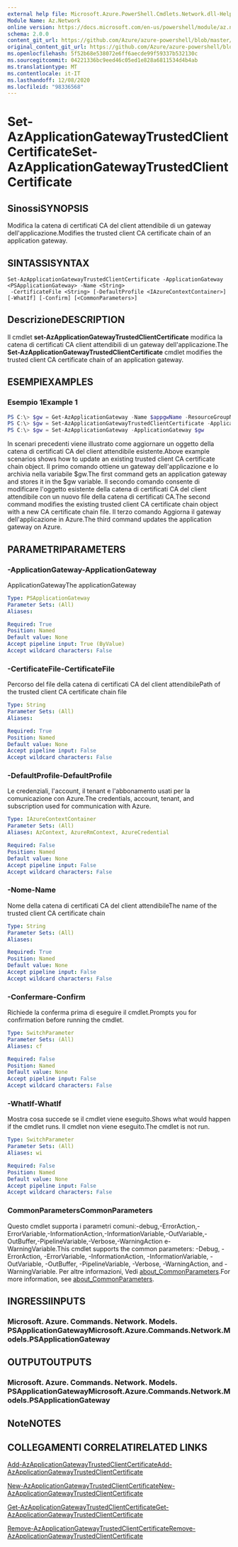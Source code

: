 ```yaml
---
external help file: Microsoft.Azure.PowerShell.Cmdlets.Network.dll-Help.xml
Module Name: Az.Network
online version: https://docs.microsoft.com/en-us/powershell/module/az.network/set-azapplicationgatewaytrustedclientcertificate
schema: 2.0.0
content_git_url: https://github.com/Azure/azure-powershell/blob/master/src/Network/Network/help/Set-AzApplicationGatewayTrustedClientCertificate.md
original_content_git_url: https://github.com/Azure/azure-powershell/blob/master/src/Network/Network/help/Set-AzApplicationGatewayTrustedClientCertificate.md
ms.openlocfilehash: 5f52b68e538072e6ff6aecde99f59337b532130c
ms.sourcegitcommit: 04221336bc9eed46c05ed1e828a6811534d4b4ab
ms.translationtype: MT
ms.contentlocale: it-IT
ms.lasthandoff: 12/08/2020
ms.locfileid: "98336568"
---
```

# <span data-ttu-id="86797-101">Set-AzApplicationGatewayTrustedClientCertificate</span><span class="sxs-lookup"><span data-stu-id="86797-101">Set-AzApplicationGatewayTrustedClientCertificate</span></span>

## <span data-ttu-id="86797-102">Sinossi</span><span class="sxs-lookup"><span data-stu-id="86797-102">SYNOPSIS</span></span>
<span data-ttu-id="86797-103">Modifica la catena di certificati CA del client attendibile di un gateway dell'applicazione.</span><span class="sxs-lookup"><span data-stu-id="86797-103">Modifies the trusted client CA certificate chain of an application gateway.</span></span>

## <span data-ttu-id="86797-104">SINTASSI</span><span class="sxs-lookup"><span data-stu-id="86797-104">SYNTAX</span></span>

```
Set-AzApplicationGatewayTrustedClientCertificate -ApplicationGateway <PSApplicationGateway> -Name <String>
 -CertificateFile <String> [-DefaultProfile <IAzureContextContainer>] [-WhatIf] [-Confirm] [<CommonParameters>]
```

## <span data-ttu-id="86797-105">Descrizione</span><span class="sxs-lookup"><span data-stu-id="86797-105">DESCRIPTION</span></span>
<span data-ttu-id="86797-106">Il cmdlet **set-AzApplicationGatewayTrustedClientCertificate** modifica la catena di certificati CA client attendibili di un gateway dell'applicazione.</span><span class="sxs-lookup"><span data-stu-id="86797-106">The **Set-AzApplicationGatewayTrustedClientCertificate** cmdlet modifies the trusted client CA certificate chain of an application gateway.</span></span>

## <span data-ttu-id="86797-107">ESEMPI</span><span class="sxs-lookup"><span data-stu-id="86797-107">EXAMPLES</span></span>

### <span data-ttu-id="86797-108">Esempio 1</span><span class="sxs-lookup"><span data-stu-id="86797-108">Example 1</span></span>
```powershell
PS C:\> $gw = Get-AzApplicationGateway -Name $appgwName -ResourceGroupName $resgpName
PS C:\> $gw = Set-AzApplicationGatewayTrustedClientCertificate -ApplicationGateway $gw -Name $certName --CertificateFile ".\clientCAUpdated.cer"
PS C:\> $gw = Set-AzApplicationGateway -ApplicationGateway $gw
```

<span data-ttu-id="86797-109">In scenari precedenti viene illustrato come aggiornare un oggetto della catena di certificati CA del client attendibile esistente.</span><span class="sxs-lookup"><span data-stu-id="86797-109">Above example scenarios shows how to update an existing trusted client CA certificate chain object.</span></span> <span data-ttu-id="86797-110">Il primo comando ottiene un gateway dell'applicazione e lo archivia nella variabile $gw.</span><span class="sxs-lookup"><span data-stu-id="86797-110">The first command gets an application gateway and stores it in the $gw variable.</span></span> <span data-ttu-id="86797-111">Il secondo comando consente di modificare l'oggetto esistente della catena di certificati CA del client attendibile con un nuovo file della catena di certificati CA.</span><span class="sxs-lookup"><span data-stu-id="86797-111">The second command modifies the existing trusted client CA certificate chain object with a new CA certificate chain file.</span></span> <span data-ttu-id="86797-112">Il terzo comando Aggiorna il gateway dell'applicazione in Azure.</span><span class="sxs-lookup"><span data-stu-id="86797-112">The third command updates the application gateway on Azure.</span></span>

## <span data-ttu-id="86797-113">PARAMETRI</span><span class="sxs-lookup"><span data-stu-id="86797-113">PARAMETERS</span></span>

### <span data-ttu-id="86797-114">-ApplicationGateway</span><span class="sxs-lookup"><span data-stu-id="86797-114">-ApplicationGateway</span></span>
<span data-ttu-id="86797-115">ApplicationGateway</span><span class="sxs-lookup"><span data-stu-id="86797-115">The applicationGateway</span></span>

```yaml
Type: PSApplicationGateway
Parameter Sets: (All)
Aliases:

Required: True
Position: Named
Default value: None
Accept pipeline input: True (ByValue)
Accept wildcard characters: False
```

### <span data-ttu-id="86797-116">-CertificateFile</span><span class="sxs-lookup"><span data-stu-id="86797-116">-CertificateFile</span></span>
<span data-ttu-id="86797-117">Percorso del file della catena di certificati CA del client attendibile</span><span class="sxs-lookup"><span data-stu-id="86797-117">Path of the trusted client CA certificate chain file</span></span>

```yaml
Type: String
Parameter Sets: (All)
Aliases:

Required: True
Position: Named
Default value: None
Accept pipeline input: False
Accept wildcard characters: False
```

### <span data-ttu-id="86797-118">-DefaultProfile</span><span class="sxs-lookup"><span data-stu-id="86797-118">-DefaultProfile</span></span>
<span data-ttu-id="86797-119">Le credenziali, l'account, il tenant e l'abbonamento usati per la comunicazione con Azure.</span><span class="sxs-lookup"><span data-stu-id="86797-119">The credentials, account, tenant, and subscription used for communication with Azure.</span></span>

```yaml
Type: IAzureContextContainer
Parameter Sets: (All)
Aliases: AzContext, AzureRmContext, AzureCredential

Required: False
Position: Named
Default value: None
Accept pipeline input: False
Accept wildcard characters: False
```

### <span data-ttu-id="86797-120">-Nome</span><span class="sxs-lookup"><span data-stu-id="86797-120">-Name</span></span>
<span data-ttu-id="86797-121">Nome della catena di certificati CA del client attendibile</span><span class="sxs-lookup"><span data-stu-id="86797-121">The name of the trusted client CA certificate chain</span></span>

```yaml
Type: String
Parameter Sets: (All)
Aliases:

Required: True
Position: Named
Default value: None
Accept pipeline input: False
Accept wildcard characters: False
```

### <span data-ttu-id="86797-122">-Confermare</span><span class="sxs-lookup"><span data-stu-id="86797-122">-Confirm</span></span>
<span data-ttu-id="86797-123">Richiede la conferma prima di eseguire il cmdlet.</span><span class="sxs-lookup"><span data-stu-id="86797-123">Prompts you for confirmation before running the cmdlet.</span></span>

```yaml
Type: SwitchParameter
Parameter Sets: (All)
Aliases: cf

Required: False
Position: Named
Default value: None
Accept pipeline input: False
Accept wildcard characters: False
```

### <span data-ttu-id="86797-124">-WhatIf</span><span class="sxs-lookup"><span data-stu-id="86797-124">-WhatIf</span></span>
<span data-ttu-id="86797-125">Mostra cosa succede se il cmdlet viene eseguito.</span><span class="sxs-lookup"><span data-stu-id="86797-125">Shows what would happen if the cmdlet runs.</span></span>
<span data-ttu-id="86797-126">Il cmdlet non viene eseguito.</span><span class="sxs-lookup"><span data-stu-id="86797-126">The cmdlet is not run.</span></span>

```yaml
Type: SwitchParameter
Parameter Sets: (All)
Aliases: wi

Required: False
Position: Named
Default value: None
Accept pipeline input: False
Accept wildcard characters: False
```

### <span data-ttu-id="86797-127">CommonParameters</span><span class="sxs-lookup"><span data-stu-id="86797-127">CommonParameters</span></span>
<span data-ttu-id="86797-128">Questo cmdlet supporta i parametri comuni:-debug,-ErrorAction,-ErrorVariable,-InformationAction,-InformationVariable,-OutVariable,-OutBuffer,-PipelineVariable,-Verbose,-WarningAction e-WarningVariable.</span><span class="sxs-lookup"><span data-stu-id="86797-128">This cmdlet supports the common parameters: -Debug, -ErrorAction, -ErrorVariable, -InformationAction, -InformationVariable, -OutVariable, -OutBuffer, -PipelineVariable, -Verbose, -WarningAction, and -WarningVariable.</span></span> <span data-ttu-id="86797-129">Per altre informazioni, Vedi [about_CommonParameters](http://go.microsoft.com/fwlink/?LinkID=113216).</span><span class="sxs-lookup"><span data-stu-id="86797-129">For more information, see [about_CommonParameters](http://go.microsoft.com/fwlink/?LinkID=113216).</span></span>

## <span data-ttu-id="86797-130">INGRESSI</span><span class="sxs-lookup"><span data-stu-id="86797-130">INPUTS</span></span>

### <span data-ttu-id="86797-131">Microsoft. Azure. Commands. Network. Models. PSApplicationGateway</span><span class="sxs-lookup"><span data-stu-id="86797-131">Microsoft.Azure.Commands.Network.Models.PSApplicationGateway</span></span>

## <span data-ttu-id="86797-132">OUTPUT</span><span class="sxs-lookup"><span data-stu-id="86797-132">OUTPUTS</span></span>

### <span data-ttu-id="86797-133">Microsoft. Azure. Commands. Network. Models. PSApplicationGateway</span><span class="sxs-lookup"><span data-stu-id="86797-133">Microsoft.Azure.Commands.Network.Models.PSApplicationGateway</span></span>

## <span data-ttu-id="86797-134">Note</span><span class="sxs-lookup"><span data-stu-id="86797-134">NOTES</span></span>

## <span data-ttu-id="86797-135">COLLEGAMENTI CORRELATI</span><span class="sxs-lookup"><span data-stu-id="86797-135">RELATED LINKS</span></span>

[<span data-ttu-id="86797-136">Add-AzApplicationGatewayTrustedClientCertificate</span><span class="sxs-lookup"><span data-stu-id="86797-136">Add-AzApplicationGatewayTrustedClientCertificate</span></span>](./Add-AzApplicationGatewayTrustedClientCertificate.md)

[<span data-ttu-id="86797-137">New-AzApplicationGatewayTrustedClientCertificate</span><span class="sxs-lookup"><span data-stu-id="86797-137">New-AzApplicationGatewayTrustedClientCertificate</span></span>](./New-AzApplicationGatewayTrustedClientCertificate.md)

[<span data-ttu-id="86797-138">Get-AzApplicationGatewayTrustedClientCertificate</span><span class="sxs-lookup"><span data-stu-id="86797-138">Get-AzApplicationGatewayTrustedClientCertificate</span></span>](./Get-AzApplicationGatewayTrustedClientCertificate.md)

[<span data-ttu-id="86797-139">Remove-AzApplicationGatewayTrustedClientCertificate</span><span class="sxs-lookup"><span data-stu-id="86797-139">Remove-AzApplicationGatewayTrustedClientCertificate</span></span>](./Remove-AzApplicationGatewayTrustedClientCertificate.md)
